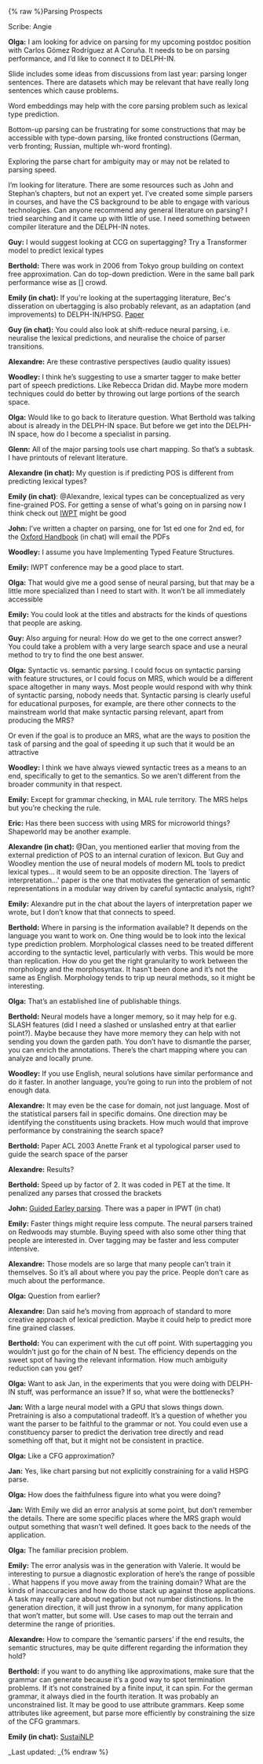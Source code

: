 {% raw %}Parsing Prospects

Scribe: Angie

**Olga:** I am looking for advice on parsing for my upcoming postdoc position with Carlos Gómez Rodríguez at A Coruña. It needs to be on parsing performance, and I’d like to connect it to DELPH-IN.

Slide includes some ideas from discussions from last year: parsing longer sentences. There are datasets which may be relevant that have really long sentences which cause problems. 

Word embeddings may help with the core parsing problem such as lexical type prediction.

Bottom-up parsing can be frustrating for some constructions that may be accessible with type-down parsing, like fronted constructions (German, verb fronting; Russian, multiple wh-word fronting). 

Exploring the parse chart for ambiguity may or may not be related to parsing speed.

I’m looking for literature. There are some resources such as John and Stephan’s chapters, but not an expert yet. I’ve created some simple parsers in courses, and have the CS background to be able to engage with various technologies. Can anyone recommend any general literature on parsing? I tried searching and it came up with little of use. I need something between compiler literature and the DELPH-IN notes.

**Guy:** I would suggest looking at CCG on supertagging? Try a Transformer model to predict lexical types

**Berthold:** There was work in 2006 from Tokyo group building on context free approximation. Can do top-down prediction. Were in the same ball park performance wise as [] crowd.

**Emily (in chat):** If you're looking at the supertagging literature, Bec's disseration on ubertagging is also probably relevant, as an adaptation (and improvements) to DELPH-IN/HPSG. [Paper](https://aclanthology.org/D13-1120.pdf)

**Guy (in chat):** You could also look at shift-reduce neural parsing, i.e. neuralise the lexical predictions, and neuralise the choice of parser transitions. 

**Alexandre:** Are these contrastive perspectives (audio quality issues)

**Woodley:** I think he’s suggesting to use a smarter tagger to make better part of speech predictions. Like Rebecca Dridan did. Maybe more modern techniques could do better by throwing out large portions of the search space. 

**Olga:** Would like to go back to literature question. What Berthold was talking about is already in the DELPH-IN space. But before we get into the DELPH-IN space, how do I become a specialist in parsing.

**Glenn:** All of the major parsing tools use chart mapping. So that’s a subtask. I have printouts of relevant literature.

**Alexandre (in chat):** My question is if predicting POS is different from predicting lexical types?

**Emily (in chat)**: @Alexandre, lexical types can be conceptualized as very fine-grained POS. For getting a sense of what's going on in parsing now I think check out [IWPT](https://iwpt21.sigparse.org/) might be good

**John:** I’ve written a chapter on parsing, one for 1st ed one for 2nd ed, for the [Oxford Handbook](https://www.oxfordhandbooks.com/view/10.1093/oxfordhb/9780199573691.001.0001/oxfordhb-9780199573691-e-018) (in chat) will email the PDFs

**Woodley:** I assume you have Implementing Typed Feature Structures.

**Emily:** IWPT conference may be a good place to start. 

**Olga:** That would give me a good sense of neural parsing, but that may be a little more specialized than I need to start with. It won’t be all immediately accessible

**Emily:** You could look at the titles and abstracts for the kinds of questions that people are asking.

**Guy:** Also arguing for neural: How do we get to the one correct answer? You could take a problem with a very large search space and use a neural method to try to find the one best answer.

**Olga:** Syntactic vs. semantic parsing. I could focus on syntactic parsing with feature structures, or I could focus on MRS, which would be a different space altogether in many ways. Most people would respond with why think of syntactic parsing, nobody needs that. Syntactic parsing is clearly useful for educational purposes, for example, are there other connects to the mainstream world that make syntactic parsing relevant, apart from producing the MRS?

Or even if the goal is to produce an MRS, what are the ways to position the task of parsing and the goal of speeding it up such that it would be an attractive 

**Woodley:** I think we have always viewed syntactic trees as a means to an end, specifically to get to the semantics. So we aren't different from the broader community in that respect.

**Emily:** Except for grammar checking, in MAL rule territory. The MRS helps but you’re checking the rule.

**Eric:** Has there been success with using MRS for microworld things? Shapeworld may be another example. 

**Alexandre (in chat):** @Dan, you mentioned earlier that moving from the external prediction of POS to an internal curation of lexicon. But Guy and Woodley mention the use of neural models of modern ML tools to predict lexical types... it would seem to be an opposite direction. The 'layers of interpretation...' paper is the one that motivates the generation of semantic representations in a modular way driven by careful syntactic analysis, right?

**Emily:** Alexandre put in the chat about the layers of interpretation paper we wrote, but I don’t know that that connects to speed.

**Berthold:** Where in parsing is the information available? It depends on the language you want to work on. One thing would be to look into the lexical type prediction problem. Morphological classes need to be treated different according to the syntactic level, particularly with verbs. This would be more than replication. How do you get the right granularity to work between the morphology and the morphosyntax. It hasn’t been done and it’s not the same as English. Morphology tends to trip up neural methods, so it might be interesting.

**Olga:** That’s an established line of publishable things.

**Berthold:** Neural models have a longer memory, so it may help for e.g. SLASH features (did I need a slashed or unslashed entry at that earlier point?). Maybe because they have more memory they can help with not sending you down the garden path. You don’t have to dismantle the parser, you can enrich the annotations. There’s the chart mapping where you can analyze and locally prune.  

**Woodley:** If you use English, neural solutions have similar performance and do it faster. In another language, you’re going to run into the problem of not enough data.

**Alexandre:** It may even be the case for domain, not just language. Most of the statistical parsers fail in specific domains. One direction may be identifying the constituents using brackets. How much would that improve performance by constraining the search space?

**Berthold:** Paper ACL 2003 Anette Frank et al typological parser used to guide the search space of the parser

**Alexandre:** Results?

**Berthold:** Speed up by factor of 2. It was coded in PET at the time. It penalized any parses that crossed the brackets 

**John:** [Guided Earley parsing](https://aclanthology.org/W03-3005/). There was a paper in IPWT (in chat)

**Emily:** Faster things might require less compute. The neural parsers trained on Redwoods may stumble. Buying speed with also some other thing that people are interested in. Over tagging may be faster and less computer intensive.

**Alexandre:** Those models are so large that many people can’t train it themselves. So it’s all about where you pay the price. People don’t care as much about the performance.

**Olga:** Question from earlier?

**Alexandre:** Dan said he’s moving from approach of standard to more creative approach of lexical prediction. Maybe it could help to predict more fine grained classes.

**Berthold:** You can experiment with the cut off point. With supertagging you wouldn’t just go for the chain of N best. The efficiency depends on the sweet spot of having the relevant information. How much ambiguity reduction can you get? 

**Olga:** Want to ask Jan, in the experiments that you were doing with DELPH-IN stuff, was performance an issue? If so, what were the bottlenecks?

**Jan:** With a large neural model with a GPU that slows things down. Pretraining is also a computational tradeoff. It’s a question of whether you want the parser to be faithful to the grammar or not. You could even use a constituency parser to predict the derivation tree directly and read something off that, but it might not be consistent in practice. 

**Olga:** Like a CFG approximation?

**Jan:** Yes, like chart parsing but not explicitly constraining for a valid HSPG parse.

**Olga:** How does the faithfulness figure into what you were doing?

**Jan:** With Emily we did an error analysis at some point, but don’t remember the details. There are some specific places where the MRS graph would output something that wasn’t well defined. It goes back to the needs of the application. 

**Olga:** The familiar precision problem.

**Emily:** The error analysis was in the generation with Valerie. It would be interesting to pursue a diagnostic exploration of here’s the range of possible . What happens if you move away from the training domain? What are the kinds of inaccuracies and how do those stack up against those applications. A task may really care about negation but not number distinctions. In the generation direction, it will just throw in a synonym, for many application that won’t matter, but some will. Use cases to map out the terrain and determine the range of priorities. 

**Alexandre:** How to compare the ‘semantic parsers’ if the end results, the semantic structures, may be quite different regarding the information they hold?

**Berthold:** if you want to do anything like approximations, make sure that the grammar can generate because it’s a good way to spot termination problems. If it’s not constrained by a finite input, it can spin. For the german grammar, it always died in the fourth iteration. It was probably an unconstrained list. It may be good to use attribute grammars. Keep some attributes like agreement, but parse more efficiently by constraining the size of the CFG grammars.

**Emily (in chat):** [SustaiNLP](https://sites.google.com/view/sustainlp2021/home)


_Last updated: _{% endraw %}